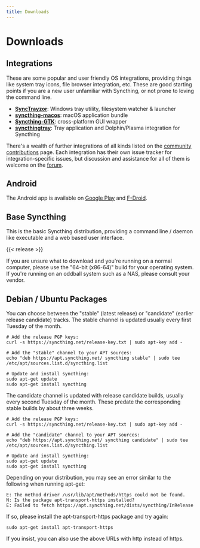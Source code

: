```yaml
---
title: Downloads
---
```


# Downloads

## Integrations

These are some popular and user friendly OS integrations, providing things like system tray icons, file browser integration, etc. These are good starting points if you are a new user unfamiliar with Syncthing, or not prone to loving the command line.

- **[SyncTrayzor](https://github.com/canton7/SyncTrayzor/releases/latest)**:
  Windows tray utility, filesystem watcher & launcher
- **[syncthing-macos](https://github.com/syncthing/syncthing-macos/releases/latest)**:
  macOS application bundle
- **[Syncthing-GTK](https://github.com/kozec/syncthing-gtk/releases/latest)**:
  cross-platform GUI wrapper
- **[syncthingtray](https://github.com/Martchus/syncthingtray/releases/latest)**:
  Tray application and Dolphin/Plasma integration for Syncthing


There's a wealth of further integrations of all kinds listed on the [community
contributions](https://docs.syncthing.net/users/contrib.html) page. Each
integration has their own issue tracker for integration-specific issues, but
discussion and assistance for all of them is welcome on the
[forum](https://forum.syncthing.net/).


## Android

The Android app is available on [Google Play](https://play.google.com/store/apps/details?id=com.nutomic.syncthingandroid) and [F-Droid](https://f-droid.org/packages/com.nutomic.syncthingandroid/). 


## Base Syncthing

This is the basic Syncthing distribution, providing a command line / daemon like
executable and a web based user interface.

{{< release >}}

If you are unsure what to download and you're running on a normal computer,
please use the "64-bit (x86-64)" build for your operating system. If you're
running on an oddball system such as a NAS, please consult your vendor.


## Debian / Ubuntu Packages

You can choose between the "stable" (latest release) or "candidate" (earlier
release candidate) tracks. The stable channel is updated usually every first
Tuesday of the month.

```
# Add the release PGP keys:
curl -s https://syncthing.net/release-key.txt | sudo apt-key add -

# Add the "stable" channel to your APT sources:
echo "deb https://apt.syncthing.net/ syncthing stable" | sudo tee /etc/apt/sources.list.d/syncthing.list

# Update and install syncthing:
sudo apt-get update
sudo apt-get install syncthing
```

The candidate channel is updated with release candidate builds, usually every
second Tuesday of the month. These predate the corresponding stable builds by
about three weeks.


```
# Add the release PGP keys:
curl -s https://syncthing.net/release-key.txt | sudo apt-key add -

# Add the "candidate" channel to your APT sources:
echo "deb https://apt.syncthing.net/ syncthing candidate" | sudo tee /etc/apt/sources.list.d/syncthing.list

# Update and install syncthing:
sudo apt-get update
sudo apt-get install syncthing
```

Depending on your distribution, you may see an error similar to the following
when running apt-get:

```
E: The method driver /usr/lib/apt/methods/https could not be found.
N: Is the package apt-transport-https installed?
E: Failed to fetch https://apt.syncthing.net/dists/syncthing/InRelease
```

If so, please install the apt-transport-https package and try again:

```
sudo apt-get install apt-transport-https
```

If you insist, you can also use the above URLs with http instead of https.
